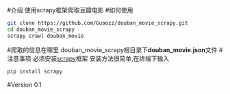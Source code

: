#介绍
使用scrapy框架爬取豆瓣电影
#如何使用
```sh
git clone https://github.com/Guoozz/douban_movie_scrapy.git
cd douban_movie_scrapy
scrapy crawl douban_movie
```
#爬取的信息在哪里
douban_movie_scrapy根目录下**douban_movie.json**文件
#注意事项
必须安装[scrapy](scrapy.org)框架
安装方法很简单,在终端下输入
```sh
pip install scrapy
```
#Version
0.1
